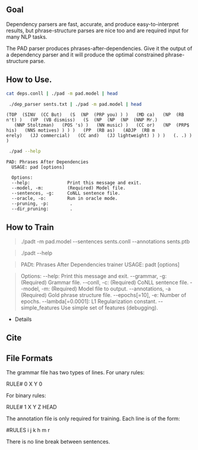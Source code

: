 ## Goal

Dependency parsers are fast, accurate, and produce easy-to-interpret results, but phrase-structure parses are nice too and are required input for many NLP tasks.

The PAD parser produces phrases-after-dependencies. Give it the output of a dependency parser and it will produce the optimal constrained phrase-structure parse.

## How to Use.

```bash
cat deps.conll | ./pad -m pad.model | head
```

```bash
 ./dep_parser sents.txt | ./pad -m pad.model | head
```

```
(TOP  (SINV  (CC But)   (S  (NP  (PRP you) ) )   (MD ca)   (NP  (RB n't) )   (VP  (VB dismiss)   (S  (NP  (NP  (NP  (NNP Mr.) 
   (NNP Stoltzman)   (POS 's) )   (NN music) )   (CC or)   (NP  (PRP$ his)   (NNS motives) ) ) )   (PP  (RB as)   (ADJP  (RB m 
erely)   (JJ commercial)   (CC and)   (JJ lightweight) ) ) )   (. .) ) )                                          
```


```bash
 ./pad --help
```

```
PAD: Phrases After Dependencies
  USAGE: pad [options]

  Options:
  --help:              Print this message and exit.
  --model, -m:         (Required) Model file.
  --sentences, -g:     CoNLL sentence file.
  --oracle, -o:        Run in oracle mode.
  --pruning, -p:        .
  --dir_pruning:        .
```

## How to Train

> ./padt -m pad.model --sentences sents.conll --annotations sents.ptb

> ./padt --help

>PADt: Phrases After Dependencies trainer
>USAGE: padt [options]

>Options:
>--help:             Print this message and exit.
>--grammar, -g:      (Required) Grammar file.
>--conll, -c:        (Required) CoNLL sentence file.
>--model, -m:        (Required) Model file to output.
>--annotations, -a   (Required) Gold phrase structure file.
>--epochs[=10], -e:  Number of epochs.
>--lambda[=0.0001]:  L1 Regularization constant.
>--simple_features   Use simple set of features (debugging).

- Details

## Cite

## File Formats

The grammar file has two types of lines. For unary rules:

RULE# 0 X Y 0

For binary rules:

RULE# 1 X Y Z HEAD

The annotation file is only required for training. Each line is of the form:

#RULES
i j k h m r

There is no line break between sentences.
